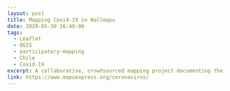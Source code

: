 ```yaml
---
layout: post
title: Mapping Covid-19 in Wallmapu
date: 2020-05-30 16:49:00
tags:
  - Leaflet
  - QGIS
  - participatory-mapping
  - Chile
  - Covid-19
excerpt: A collaborative, crowdsourced mapping project documenting the effects of the pandemic in Wallmapu.
link: https://www.mapuexpress.org/coronavirus/
---
```

